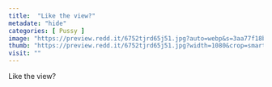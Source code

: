 ```yaml
---
title:  "Like the view?"
metadate: "hide"
categories: [ Pussy ]
image: "https://preview.redd.it/6752tjrd65j51.jpg?auto=webp&s=3aa77f18b8da7c27af21d479f67b546fc88d6d1b"
thumb: "https://preview.redd.it/6752tjrd65j51.jpg?width=1080&crop=smart&auto=webp&s=7fec46fcc9271065e6d254b2a38770208b5ec0e8"
visit: ""
---
```

Like the view?
